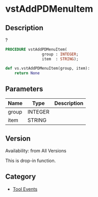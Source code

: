 # vstAddPDMenuItem

## Description
?

```pascal
PROCEDURE vstAddPDMenuItem(
				group : INTEGER;
				item  : STRING);
```

```python
def vs.vstAddPDMenuItem(group, item):
    return None
```

## Parameters
|Name|Type|Description|
|---|---|---|
|group|INTEGER|   |
|item|STRING|   |

## Version
Availability: from All Versions

This is drop-in function.

## Category
* [Tool Events](../Categories/Tool%20Events.md)
